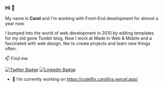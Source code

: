 ### Hi 👋

<p>My name is <strong>Carol</strong> and I'm working with Front-End development for almost a year now.</p>
<p>I bumped into the world of web development in 2010 by editing templates for my old gone Tumblr blog.
Now I work at Made in Web & Mobile and a fascinated with web design, like to create projects and learn new things often.</p>

<p>📫 Find me:</p>  

[![Twitter Badge](https://img.shields.io/badge/-Twitter-1ca0f1?style=flat-square&labelColor=1ca0f1&logo=twitter&logoColor=white&link=https://twitter.com/CaarolLira)](https://twitter.com/CaarolLira)
[![Linkedin Badge](https://img.shields.io/badge/-LinkedIn-blue?style=flat-square&logo=Linkedin&logoColor=white&link=https://www.linkedin.com/in/carolyne-lira-734ba7165/)](https://www.linkedin.com/in/carolyne-lira-734ba7165/)

- 🔭 I’m currently working on https://cuteflix.carollira.vercel.app/

<!--
### Olá 👋

<p>Meu nome é <strong>Carol</strong> e trabalho com desenvolvimento Front-End a quase 1 ano.</p>
<p>Esbarrei no mundo do desenvolvimento web em 2010 editando templates pro meu falecido blog no Tumblr.
Atualmente trabalho na Made in Web & Mobile e sou fascinada por web design, gosto de criar projetos e aprender coisas novas frequentemente.

<p>📫 Redes socias:</p>  

[![Twitter Badge](https://img.shields.io/badge/-Twitter-1ca0f1?style=flat-square&labelColor=1ca0f1&logo=twitter&logoColor=white&link=https://twitter.com/CaarolLira)](https://twitter.com/CaarolLira)
[![Linkedin Badge](https://img.shields.io/badge/-LinkedIn-blue?style=flat-square&logo=Linkedin&logoColor=white&link=https://www.linkedin.com/in/carolyne-lira-734ba7165/)](https://www.linkedin.com/in/carolyne-lira-734ba7165/)

- 🔭 Atualmente trabalhando: https://cuteflix.carollira.vercel.app/


Here are some ideas to get you started:

- 🔭 I’m currently working on ...
- 🌱 I’m currently learning ...
- 👯 I’m looking to collaborate on ...
- 🤔 I’m looking for help with ...
- 💬 Ask me about ...
- 📫 How to reach me: ...
- 😄 Pronouns: ...
- ⚡ Fun fact: ...
-->
